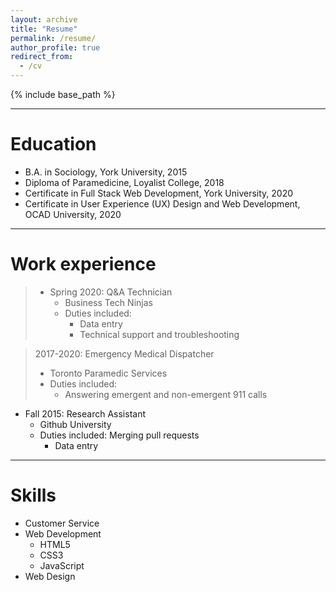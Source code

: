 ```yaml
---
layout: archive
title: "Resume"
permalink: /resume/
author_profile: true
redirect_from:
  - /cv
---
```


{% include base_path %}

---
Education
======
* B.A. in Sociology, York University, 2015
* Diploma of Paramedicine, Loyalist College, 2018
* Certificate in Full Stack Web Development, York University, 2020
* Certificate in User Experience (UX) Design and Web Development, OCAD University, 2020

---
Work experience
======
> * Spring 2020: Q&A Technician
>   * Business Tech Ninjas
>   * Duties included:
>     * Data entry
>     * Technical support and troubleshooting

> 2017-2020: Emergency Medical Dispatcher
>  * Toronto Paramedic Services
>  * Duties included: 
>    * Answering emergent and non-emergent 911 calls

* Fall 2015: Research Assistant
  * Github University
  * Duties included: Merging pull requests
    * Data entry

---
Skills
======
* Customer Service
* Web Development
  * HTML5
  * CSS3
  * JavaScript
* Web Design